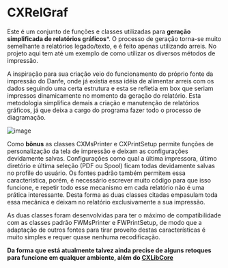 # CXRelGraf

Este é um conjunto de funções e classes utilizadas para **geração simplificada de relatórios gráficos***. O processo de geração torna-se muito semelhante a relatórios legado/texto, e é feito apenas utilizando arreis. No projeto aqui tem até um exemplo de como utilizar os diversos métodos de impressão.

A inspiração para sua criação veio do funcionamento do próprio fonte da impressão do Danfe, onde já existia essa idéia de alimentar arreis com os dados seguindo uma certa estrutura e esta se refletia em box que seriam impressos dinamicamente no momento da geração do relatório. Esta metodologia simplifica demais a criação e manutenção de relatórios gráficos, já que deixa a cargo do programa fazer todo o processo de diagramação.

![image](https://user-images.githubusercontent.com/96308173/227313939-e00f8719-ef95-4ea4-8ce2-e5fe9304d5d6.png)

Como **bônus** as classes CXMsPrinter e CXPrintSetup permite funções de personalização da tela de impressão e deixam as configurações devidamente salvas. Configurações como qual a última impressora, último diretório e última seleção (PDF ou Spool) ficam todas devidamente salvas no profile do usuário. Os fontes padrão também permitem essa característica, porém, é necessário escrever muito código para que isso funcione, e repetir todo esse mecanismo em cada relatório não é uma prática interessante. Desta forma as duas classes citadas empasulam toda essa mecânica e deixam no relatório exclusivamente a sua impressão.

As duas classes foram desenvolvidas para ter o máximo de compatibilidade com as classes padrão FWMsPrinter e FWPrintSetup, de modo que a adaptação de outros fontes para tirar proveito destas características é muito simples e requer quase nenhuma recodificação.





**Da forma que está atualmente talvez ainda precise de alguns retoques para funcione em qualquer ambiente, além do [CXLibCore](https://github.com/cirilorocha/CXLibCore)**

